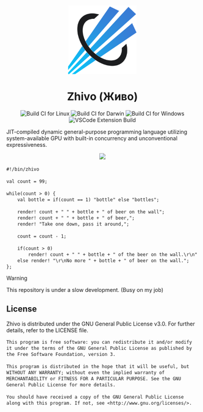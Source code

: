 <p align="center">
    <img src="assets/zhivo-logo.png" width="180" />
</p>
<h1 align="center">Zhivo (Живо)</h1>

<p align="center">
    <img alt="Build CI for Linux" src="https://github.com/nthnn/zhivo/actions/workflows/build_ci_linux.yml/badge.svg" />
    <img alt="Build CI for Darwin" src="https://github.com/nthnn/zhivo/actions/workflows/build_ci_darwin.yml/badge.svg" />
    <img alt="Build CI for Windows" src="https://github.com/nthnn/zhivo/actions/workflows/build_ci_windows.yml/badge.svg" />
    <img alt="VSCode Extension Build" src="https://github.com/nthnn/zhivo/actions/workflows/build_ci_vsce.yml/badge.svg" />
</p>

JIT-compiled dynamic general-purpose programming language utilizing system-available GPU with built-in concurrency and unconventional expressiveness.

<p align="center">
    <a href="https://zhivo.vercel.app"><img src="https://img.shields.io/badge/Learn%20More-007ec6?style=for-the-badge&logoColor=white&logo=Google-Chrome" /></a>
</p>

```zhivo
#!/bin/zhivo

val count = 99;

while(count > 0) {
    val bottle = if(count == 1) "bottle" else "bottles";

    render! count + " " + bottle + " of beer on the wall";
    render! count + " " + bottle + " of beer,";
    render! "Take one down, pass it around,";

    count = count - 1;

    if(count > 0)
        render! count + " " + bottle + " of the beer on the wall.\r\n"
    else render! "\r\nNo more " + bottle + " of beer on the wall.";
};
```

> [!WARNING]
> This repository is under a slow development. (Busy on my job)

## License

Zhivo is distributed under the GNU General Public License v3.0. For further details, refer to the LICENSE file.

```
This program is free software: you can redistribute it and/or modify  
it under the terms of the GNU General Public License as published by  
the Free Software Foundation, version 3.

This program is distributed in the hope that it will be useful, but 
WITHOUT ANY WARRANTY; without even the implied warranty of 
MERCHANTABILITY or FITNESS FOR A PARTICULAR PURPOSE. See the GNU 
General Public License for more details.

You should have received a copy of the GNU General Public License 
along with this program. If not, see <http://www.gnu.org/licenses/>.
```